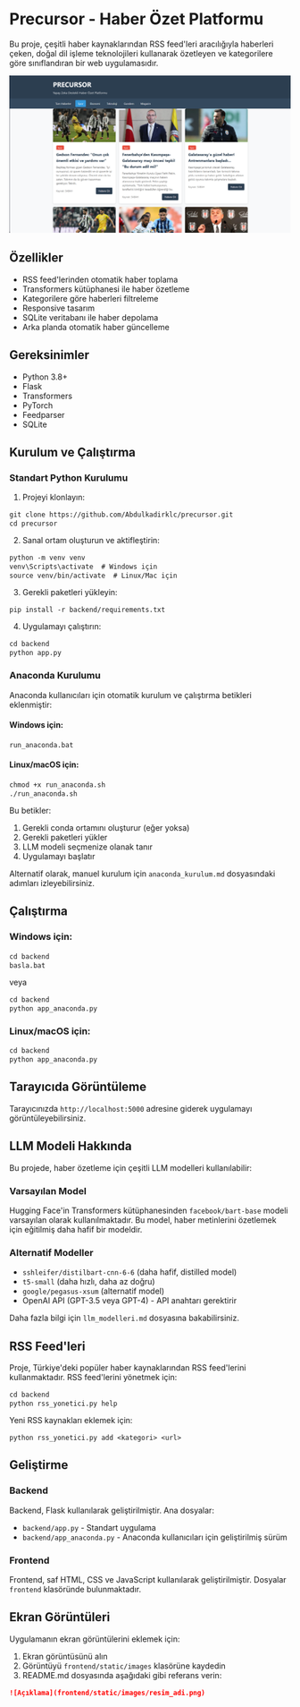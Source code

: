 # Precursor - Haber Özet Platformu

Bu proje, çeşitli haber kaynaklarından RSS feed'leri aracılığıyla haberleri çeken, doğal dil işleme teknolojileri kullanarak özetleyen ve kategorilere göre sınıflandıran bir web uygulamasıdır.

![Precursor Ekran Görüntüsü](frontend/static/images/ss1.png)

## Özellikler

- RSS feed'lerinden otomatik haber toplama
- Transformers kütüphanesi ile haber özetleme
- Kategorilere göre haberleri filtreleme
- Responsive tasarım
- SQLite veritabanı ile haber depolama
- Arka planda otomatik haber güncelleme

## Gereksinimler

- Python 3.8+
- Flask
- Transformers
- PyTorch
- Feedparser
- SQLite

## Kurulum ve Çalıştırma

### Standart Python Kurulumu

1. Projeyi klonlayın:
```
git clone https://github.com/Abdulkadirklc/precursor.git
cd precursor
```

2. Sanal ortam oluşturun ve aktifleştirin:
```
python -m venv venv
venv\Scripts\activate  # Windows için
source venv/bin/activate  # Linux/Mac için
```

3. Gerekli paketleri yükleyin:
```
pip install -r backend/requirements.txt
```

4. Uygulamayı çalıştırın:
```
cd backend
python app.py
```

### Anaconda Kurulumu

Anaconda kullanıcıları için otomatik kurulum ve çalıştırma betikleri eklenmiştir:

#### Windows için:
```
run_anaconda.bat
```

#### Linux/macOS için:
```
chmod +x run_anaconda.sh
./run_anaconda.sh
```

Bu betikler:
1. Gerekli conda ortamını oluşturur (eğer yoksa)
2. Gerekli paketleri yükler
3. LLM modeli seçmenize olanak tanır
4. Uygulamayı başlatır

Alternatif olarak, manuel kurulum için `anaconda_kurulum.md` dosyasındaki adımları izleyebilirsiniz.

## Çalıştırma

### Windows için:
```
cd backend
basla.bat
```

veya

```
cd backend
python app_anaconda.py
```

### Linux/macOS için:
```
cd backend
python app_anaconda.py
```

## Tarayıcıda Görüntüleme

Tarayıcınızda `http://localhost:5000` adresine giderek uygulamayı görüntüleyebilirsiniz.

## LLM Modeli Hakkında

Bu projede, haber özetleme için çeşitli LLM modelleri kullanılabilir:

### Varsayılan Model
Hugging Face'in Transformers kütüphanesinden `facebook/bart-base` modeli varsayılan olarak kullanılmaktadır. Bu model, haber metinlerini özetlemek için eğitilmiş daha hafif bir modeldir.

### Alternatif Modeller
- `sshleifer/distilbart-cnn-6-6` (daha hafif, distilled model)
- `t5-small` (daha hızlı, daha az doğru)
- `google/pegasus-xsum` (alternatif model)
- OpenAI API (GPT-3.5 veya GPT-4) - API anahtarı gerektirir

Daha fazla bilgi için `llm_modelleri.md` dosyasına bakabilirsiniz.

## RSS Feed'leri

Proje, Türkiye'deki popüler haber kaynaklarından RSS feed'lerini kullanmaktadır. RSS feed'lerini yönetmek için:

```
cd backend
python rss_yonetici.py help
```

Yeni RSS kaynakları eklemek için:

```
python rss_yonetici.py add <kategori> <url>
```

## Geliştirme

### Backend

Backend, Flask kullanılarak geliştirilmiştir. Ana dosyalar:
- `backend/app.py` - Standart uygulama
- `backend/app_anaconda.py` - Anaconda kullanıcıları için geliştirilmiş sürüm

### Frontend

Frontend, saf HTML, CSS ve JavaScript kullanılarak geliştirilmiştir. Dosyalar `frontend` klasöründe bulunmaktadır.

## Ekran Görüntüleri

Uygulamanın ekran görüntülerini eklemek için:

1. Ekran görüntüsünü alın
2. Görüntüyü `frontend/static/images` klasörüne kaydedin
3. README.md dosyasında aşağıdaki gibi referans verin:

```markdown
![Açıklama](frontend/static/images/resim_adi.png)
```
